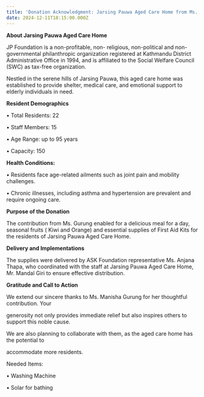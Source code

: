 ```yaml
---
title: 'Donation Acknowledgment: Jarsing Pauwa Aged Care Home from Ms. Manisha Gurung'
date: 2024-12-11T18:15:00.000Z
---
```


**About Jarsing Pauwa Aged Care Home**

JP Foundation is a non-profitable, non- religious, non-political and non-governmental philanthropic organization registered at Kathmandu District Administrative Office in 1994, and is affiliated to the Social Welfare Council (SWC) as tax-free organization.

Nestled in the serene hills of Jarsing Pauwa, this aged care home was established to provide shelter, medical care, and emotional support to elderly individuals in need.

**Resident Demographics**

• Total Residents: 22

• Staff Members: 15

• Age Range: up to 95 years

• Capacity: 150

**Health Conditions:**

• Residents face age-related ailments such as joint pain and mobility challenges.

• Chronic illnesses, including asthma and hypertension are prevalent and require ongoing care.

**Purpose of the Donation**

The contribution from Ms. Gurung enabled for a delicious meal for a day, seasonal fruits ( Kiwi and Orange) and essential supplies of First Aid Kits for the residents of Jarsing Pauwa Aged Care Home.

**Delivery and Implementations**

The supplies were delivered by ASK Foundation representative Ms. Anjana Thapa, who coordinated with the staff at Jarsing Pauwa Aged Care Home, Mr. Mandal Giri to ensure effective distribution.

**Gratitude and Call to Action**

We extend our sincere thanks to Ms. Manisha Gurung for her thoughtful contribution. Your

generosity not only provides immediate relief but also inspires others to support this noble cause.

We are also planning to collaborate with them, as the aged care home has the potential to

accommodate more residents.

Needed Items:

• Washing Machine

• Solar for bathing

